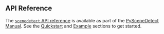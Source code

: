 
## API Reference

The [`scenedetect` API reference](https://pyscenedetect.readthedocs.io/projects/Manual/en/latest/api.html) is available as part of the [PySceneDetect Manual](http://pyscenedetect-manual.readthedocs.io/). See the [Quickstart](https://pyscenedetect.readthedocs.io/projects/Manual/en/latest/api.html#quickstart) and [Example](https://pyscenedetect.readthedocs.io/projects/Manual/en/latest/api.html#example) sections to get started.
